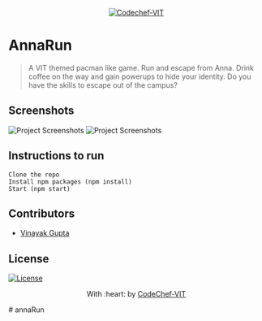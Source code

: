 <p align="center"><a href="http://www.codechefvit.com" target="_blank"><img src="https://s3.amazonaws.com/codechef_shared/sites/all/themes/abessive/logo-3.png" title="CodeChef-VIT" alt="Codechef-VIT"></a>
</p>

# AnnaRun

> A VIT themed pacman like game.
> Run and escape from Anna. Drink coffee on the way and gain powerups to hide your identity.
> Do you have the skills to escape out of the campus?


## Screenshots
<img src="https://user-images.githubusercontent.com/24913006/95543988-9aa59300-0a17-11eb-9886-31bbe2885dee.png" alt="Project Screenshots">
<img src="https://user-images.githubusercontent.com/24913006/95544158-fc65fd00-0a17-11eb-89b7-3177a689b946.png" alt="Project Screenshots">

## Instructions to run

```
Clone the repo
Install npm packages (npm install)
Start (npm start)
```

## Contributors
- <a href="https://github.com/gvinayakgupta">Vinayak Gupta</a>

## License

[![License](http://img.shields.io/:license-mit-blue.svg?style=flat-square)](http://badges.mit-license.org)

<p align="center">
	With :heart: by <a href="http://www.codechefvit.com" target="_blank">CodeChef-VIT</a>
</p>
#   a n n a R u n  
 